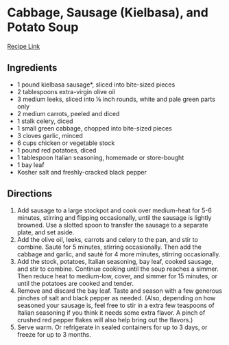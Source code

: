 # Cabbage, Sausage (Kielbasa), and Potato Soup

[Recipe Link](https://www.gimmesomeoven.com/cabbage-sausage-potato-soup/)

## Ingredients
- 1 pound kielbasa sausage*, sliced into bite-sized pieces
- 2 tablespoons extra-virgin olive oil
- 3 medium leeks, sliced into ⅛ inch rounds, white and pale green parts only
- 2 medium carrots, peeled and diced
- 1 stalk celery, diced
- 1 small green cabbage, chopped into bite-sized pieces
- 3 cloves garlic, minced
- 6 cups chicken or vegetable stock
- 1 pound red potatoes, diced
- 1 tablespoon Italian seasoning, homemade or store-bought
- 1 bay leaf
- Kosher salt and freshly-cracked black pepper

## Directions
1. Add sausage to a large stockpot and cook over medium-heat for 5-6 minutes, stirring and flipping occasionally, until the sausage is lightly browned.  Use a slotted spoon to transfer the sausage to a separate plate, and set aside.
2. Add the olive oil, leeks, carrots and celery to the pan, and stir to combine.  Sauté for 5 minutes, stirring occasionally.  Then add the cabbage and garlic, and sauté for 4 more minutes, stirring occasionally.
3. Add the stock, potatoes, Italian seasoning, bay leaf, cooked sausage, and stir to combine. Continue cooking until the soup reaches a simmer.  Then reduce heat to medium-low, cover, and simmer for 15 minutes, or until the potatoes are cooked and tender.
4. Remove and discard the bay leaf.  Taste and season with a few generous pinches of salt and black pepper as needed.  (Also, depending on how seasoned your sausage is, feel free to stir in a extra few teaspoons of Italian seasoning if you think it needs some extra flavor.  A pinch of crushed red pepper flakes will also help bring out the flavors.)
5. Serve warm.  Or refrigerate in sealed containers for up to 3 days, or freeze for up to 3 months.